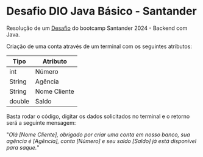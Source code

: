 # Desafio DIO Java Básico - Santander

Resolução de um [Desafio](https://github.com/digitalinnovationone/trilha-java-basico/tree/main/desafios/sintaxe) do bootcamp Santander 2024 - Backend com Java.

Criação de uma conta através de um terminal com os seguintes atributos:

| Tipo   | Atributo     |
|--------|--------------|
| int    | Número       |
| String | Agência      |
| String | Nome Cliente |
| double | Saldo        |

Basta rodar o código, digitar os dados solicitados no terminal e o retorno será a seguinte mensagem:

"_*Olá [Nome Cliente], obrigado por criar uma conta em nosso banco, sua agência é [Agência], conta [Número] e seu saldo [Saldo] já está disponível para saque.*_"